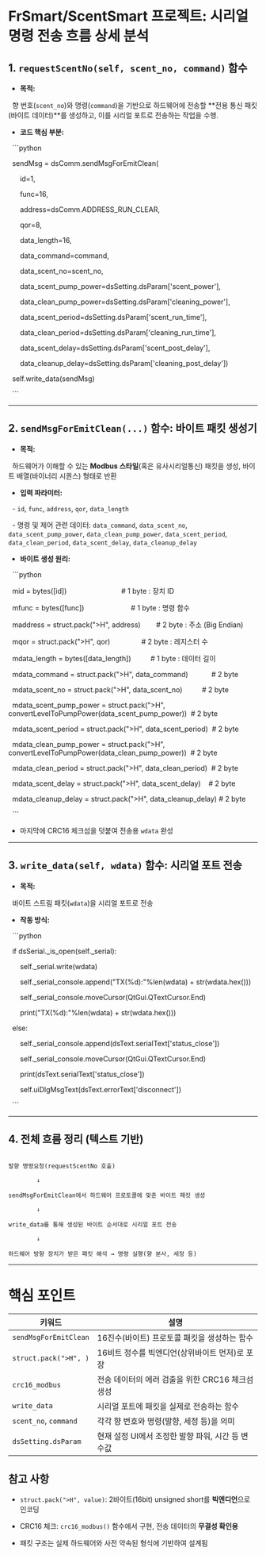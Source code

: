   

# FrSmart/ScentSmart 프로젝트: 시리얼 명령 전송 흐름 상세 분석

  

## 1. `requestScentNo(self, scent_no, command)` 함수

  

- **목적:**  

  향 번호(`scent_no`)와 명령(`command`)을 기반으로 하드웨어에 전송할 **전용 통신 패킷(바이트 데이터)**를 생성하고, 이를 시리얼 포트로 전송하는 작업을 수행.

  

- **코드 핵심 부분:**

  ```python

  sendMsg = dsComm.sendMsgForEmitClean(

      id=1,

      func=16,

      address=dsComm.ADDRESS_RUN_CLEAR,

      qor=8,

      data_length=16,

      data_command=command,

      data_scent_no=scent_no,

      data_scent_pump_power=dsSetting.dsParam['scent_power'],

      data_clean_pump_power=dsSetting.dsParam['cleaning_power'],

      data_scent_period=dsSetting.dsParam['scent_run_time'],

      data_clean_period=dsSetting.dsParam['cleaning_run_time'],

      data_scent_delay=dsSetting.dsParam['scent_post_delay'],

      data_cleanup_delay=dsSetting.dsParam['cleaning_post_delay'])

  self.write_data(sendMsg)

  ```

  

---

  

## 2. `sendMsgForEmitClean(...)` 함수: 바이트 패킷 생성기

  

- **목적:**  

  하드웨어가 이해할 수 있는 **Modbus 스타일**(혹은 유사시리얼통신) 패킷을 생성, 바이트 배열(바이너리 시퀀스) 형태로 반환

  

- **입력 파라미터:**  

  - `id`, `func`, `address`, `qor`, `data_length`

  - 명령 및 제어 관련 데이터: `data_command`, `data_scent_no`, `data_scent_pump_power`, `data_clean_pump_power`, `data_scent_period`, `data_clean_period`, `data_scent_delay`, `data_cleanup_delay`

  

- **바이트 생성 원리:**

  ```python

  mid = bytes([id])                            # 1 byte : 장치 ID

  mfunc = bytes([func])                        # 1 byte : 명령 함수

  maddress = struct.pack(">H", address)        # 2 byte : 주소 (Big Endian)

  mqor = struct.pack(">H", qor)                # 2 byte : 레지스터 수

  mdata_length = bytes([data_length])          # 1 byte : 데이터 길이

  mdata_command = struct.pack(">H", data_command)            # 2 byte

  mdata_scent_no = struct.pack(">H", data_scent_no)          # 2 byte

  mdata_scent_pump_power = struct.pack(">H", convertLevelToPumpPower(data_scent_pump_power))  # 2 byte

  mdata_scent_period = struct.pack(">H", data_scent_period)  # 2 byte

  mdata_clean_pump_power = struct.pack(">H", convertLevelToPumpPower(data_clean_pump_power))  # 2 byte

  mdata_clean_period = struct.pack(">H", data_clean_period)  # 2 byte

  mdata_scent_delay = struct.pack(">H", data_scent_delay)    # 2 byte

  mdata_cleanup_delay = struct.pack(">H", data_cleanup_delay) # 2 byte

  ```

  

- 마지막에 CRC16 체크섬을 덧붙여 전송용 `wdata` 완성

  

---

  

## 3. `write_data(self, wdata)` 함수: 시리얼 포트 전송

  

- **목적:**  

  바이트 스트림 패킷(`wdata`)을 시리얼 포트로 전송

  

- **작동 방식:**

  ```python

  if dsSerial._is_open(self._serial):

      self._serial.write(wdata)

      self._serial_console.append("TX(%d):"%len(wdata) + str(wdata.hex()))

      self._serial_console.moveCursor(QtGui.QTextCursor.End)

      print("TX(%d):"%len(wdata) + str(wdata.hex()))

  else:

      self._serial_console.append(dsText.serialText['status_close'])

      self._serial_console.moveCursor(QtGui.QTextCursor.End)

      print(dsText.serialText['status_close'])

      self.uiDlgMsgText(dsText.errorText['disconnect'])

  ```

  

---

  

## 4. 전체 흐름 정리 (텍스트 기반)

  

```plaintext

발향 명령요청(requestScentNo 호출)

        ↓

sendMsgForEmitClean에서 하드웨어 프로토콜에 맞춘 바이트 패킷 생성

        ↓

write_data를 통해 생성된 바이트 순서대로 시리얼 포트 전송

        ↓

하드웨어 방향 장치가 받은 패킷 해석 → 명령 실행(향 분사, 세정 등)

```

  

---

  # 핵심 포인트

|키워드|설명|
|---|---|
|`sendMsgForEmitClean`|16진수(바이트) 프로토콜 패킷을 생성하는 함수|
|`struct.pack(">H", )`|16비트 정수를 빅엔디언(상위바이트 먼저)로 포장|
|`crc16_modbus`|전송 데이터의 에러 검출을 위한 CRC16 체크섬 생성|
|`write_data`|시리얼 포트에 패킷을 실제로 전송하는 함수|
|`scent_no`, `command`|각각 향 번호와 명령(발향, 세정 등)을 의미|
|`dsSetting.dsParam`|현재 설정 UI에서 조정한 발향 파워, 시간 등 변수값|

## 참고 사항

  

- `struct.pack(">H", value)`: 2바이트(16bit) unsigned short를 **빅엔디언**으로 인코딩

- CRC16 체크: `crc16_modbus()` 함수에서 구현, 전송 데이터의 **무결성 확인용**

- 패킷 구조는 실제 하드웨어와 사전 약속된 형식에 기반하여 설계됨
